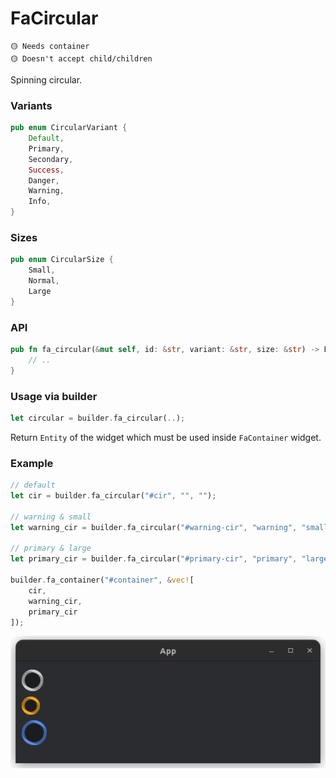 # FaCircular

```
🟡 Needs container
🟡 Doesn't accept child/children
```
Spinning circular.

### Variants
```rust
pub enum CircularVariant {
    Default,
    Primary,
    Secondary,
    Success,
    Danger,
    Warning,
    Info,
}
```

### Sizes
```rust
pub enum CircularSize {
    Small,
    Normal,
    Large
}
```

### API
```rust
pub fn fa_circular(&mut self, id: &str, variant: &str, size: &str) -> Entity {
    // ..
}
```

### Usage via builder
```rust
let circular = builder.fa_circular(..);
```
Return `Entity` of the widget which must be used inside `FaContainer` widget.

### Example
```rust
// default
let cir = builder.fa_circular("#cir", "", "");

// warning & small
let warning_cir = builder.fa_circular("#warning-cir", "warning", "small");

// primary & large
let primary_cir = builder.fa_circular("#primary-cir", "primary", "large");

builder.fa_container("#container", &vec![
    cir,
    warning_cir,
    primary_cir
]);
```
![Example 1](../images/circular_example_1.png)
